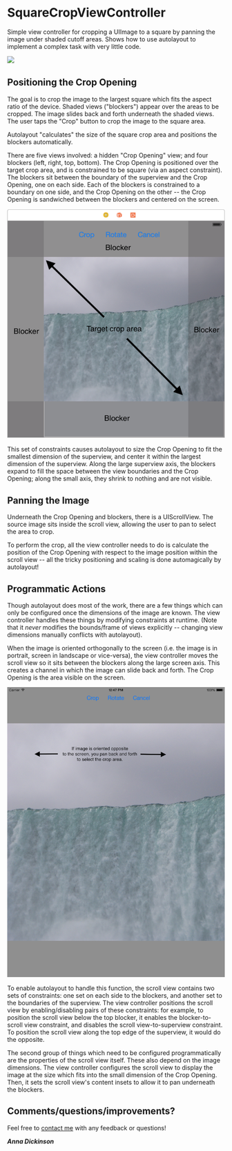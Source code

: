 SquareCropViewController
========================

Simple view controller for cropping a UIImage to a square by panning the image under shaded cutoff areas.  Shows how to use autolayout to implement a complex task with very little code.  

![](Docs/doc_image_1.png/)

Positioning the Crop Opening
----------------------------
The goal is to crop the image to the largest square which fits the aspect ratio of the device.  Shaded views ("blockers") appear over the areas to be cropped.  The image slides back and forth underneath the shaded views.  The user taps the "Crop" button to crop the image to the square area.

Autolayout "calculates" the size of the square crop area and positions the blockers automatically.  

There are five views involved: a hidden "Crop Opening" view; and four blockers (left, right, top, bottom).  The Crop Opening is positioned over the target crop area, and is constrained to be square (via an aspect constraint).  The blockers sit between the boundary of the superview and the Crop Opening, one on each side.  Each of the blockers is constrained to a boundary on one side, and the Crop Opening on the other -- the Crop Opening is sandwiched between the blockers and centered on the screen.

![](Docs/doc_image_3.png)

This set of constraints causes autolayout to size the Crop Opening to fit the smallest dimension of the superview, and center it within the largest dimension of the superview.  Along the large superview axis, the blockers expand to fill the space between the view boundaries and the Crop Opening;  along the small axis, they shrink to nothing and are not visible.

Panning the Image
-----------------
Underneath the Crop Opening and blockers, there is a UIScrollView.  The source image sits inside the scroll view, allowing the user to pan to select the area to crop.  

To perform the crop, all the view controller needs to do is calculate the position of the Crop Opening with respect to the image position within the scroll view -- all the tricky positioning and scaling is done automagically by autolayout!

Programmatic Actions
--------------------
Though autolayout does most of the work, there are a few things which can only be configured once the dimensions of the image are known.  The view controller handles these things by modifying constraints at runtime.  (Note that it *never* modifies the bounds/frame of views explicitly -- changing view dimensions manually conflicts with autolayout).

When the image is oriented orthogonally to the screen (i.e. the image is in portrait, screen in landscape or vice-versa), the view controller moves the scroll view so it sits between the blockers along the large screen axis.  This creates a channel in which the image can slide back and forth.  The Crop Opening is the area visible on the screen.

![](Docs/doc_image_2.png/)

To enable autolayout to handle this function, the scroll view contains two sets of constraints:  one set on each side to the blockers, and another set to the boundaries of the superview.  The view controller positions the scroll view by enabling/disabling pairs of these constraints:  for example, to position the scroll view below the top blocker, it enables the blocker-to-scroll view constraint, and disables the scroll view-to-superview constraint.  To position the scroll view along the top edge of the superview, it would do the opposite.

The second group of things which need to be configured programmatically are the properties of the scroll view itself.  These also depend on the image dimensions.  The view controller configures the scroll view to display the image at the size which fits into the small dimension of the Crop Opening.  Then, it sets the scroll view's content insets to allow it to pan underneath the blockers.

Comments/questions/improvements?
--------------------------------
Feel free to [contact me](mailto:anna@wackybananasoftware.com) with any feedback or questions!

***Anna Dickinson***
